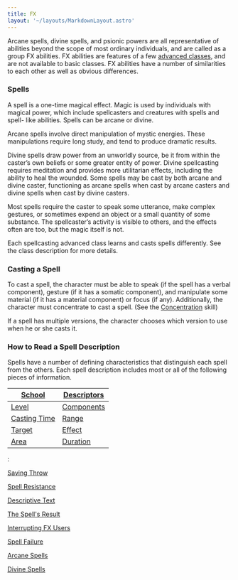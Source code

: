 ```yaml
---
title: FX
layout: '~/layouts/MarkdownLayout.astro'
---
```

Arcane spells, divine spells, and psionic powers are all representative of
abilities beyond the scope of most ordinary individuals, and are called as a
group FX abilities. FX abilities are features of a few [advanced classes](/modern.d20.srd/classes/advanced), and are not available to basic
classes. FX abilities have a number of similarities to each other as well as
obvious differences.

### Spells

A spell is a one-time magical effect. Magic is used by individuals with
magical power, which include spellcasters and creatures with spells and spell-
like abilities. Spells can be arcane or divine.

Arcane spells involve direct manipulation of mystic energies. These
manipulations require long study, and tend to produce dramatic results.

Divine spells draw power from an unworldly source, be it from within the
caster’s own beliefs or some greater entity of power. Divine spellcasting
requires meditation and provides more utilitarian effects, including the
ability to heal the wounded. Some spells may be cast by both arcane and divine
caster, functioning as arcane spells when cast by arcane casters and divine
spells when cast by divine casters.

Most spells require the caster to speak some utterance, make complex gestures,
or sometimes expend an object or a small quantity of some substance. The
spellcaster’s activity is visible to others, and the effects often are too,
but the magic itself is not.

Each spellcasting advanced class learns and casts spells differently. See the
class description for more details.

### Casting a Spell

To cast a spell, the character must be able to speak (if the spell has a
verbal component), gesture (if it has a somatic component), and manipulate
some material (if it has a material component) or focus (if any).
Additionally, the character must concentrate to cast a spell. (See the
[Concentration](/modern.d20.srd/skills/concentration) skill)

If a spell has multiple versions, the character chooses which version to use
when he or she casts it.

### How to Read a Spell Description

Spells have a number of defining characteristics that distinguish each spell
from the others. Each spell description includes most or all of the following
pieces of information.

| [School](/modern.d20.srd/fx/school) | [Descriptors](/modern.d20.srd/fx/descriptors) |
|---|---|
| [Level](/modern.d20.srd/fx/level) | [Components](/modern.d20.srd/fx/components) |
| [Casting Time](/modern.d20.srd/fx/casting.time) | [Range](/modern.d20.srd/fx/range) |
| [Target](/modern.d20.srd/fx/target) | [Effect](/modern.d20.srd/fx/effect) |
| [Area](/modern.d20.srd/fx/area) | [Duration](/modern.d20.srd/fx/duration) |
:

[Saving Throw](/modern.d20.srd/fx/saving.throw)

[Spell Resistance](/modern.d20.srd/fx/spell.resistance)

[Descriptive Text](/modern.d20.srd/fx/descriptive.text)

[The Spell's Result](/modern.d20.srd/fx/spells.result)

[Interrupting FX Users](/modern.d20.srd/fx/interrupting.fx.users)

[Spell Failure](/modern.d20.srd/fx/spell.failure)

[Arcane Spells](/modern.d20.srd/fx/arcane.spells)

[Divine Spells](/modern.d20.srd/fx/divine.spells)

